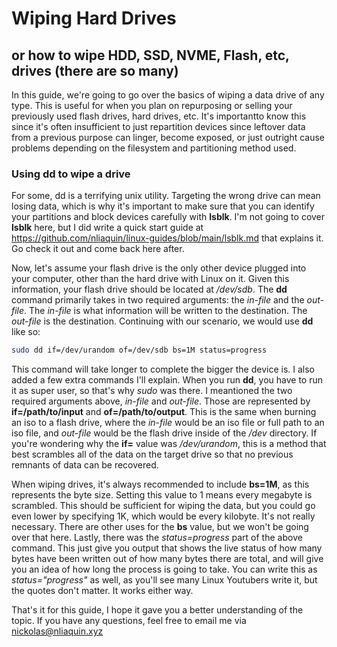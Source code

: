 # Wiping Hard Drives
## or how to wipe HDD, SSD, NVME, Flash, etc, drives (there are so many)

In this guide, we're going to go over the basics of wiping a data drive of any type. This is useful for when you plan on repurposing or selling your previously used flash drives, hard drives, etc. It's importantto know this since it's often insufficient to just repartition devices since leftover data from a previous purpose can linger, become exposed, or just outright cause problems depending on the filesystem and partitioning method used.

### Using dd to wipe a drive
For some, dd is a terrifying unix utility. Targeting the wrong drive can mean losing data, which is why it's important to make sure that you can identify your partitions and block devices carefully with **lsblk**. I'm not going to cover **lsblk** here, but I did write a quick start guide at https://github.com/nliaquin/linux-guides/blob/main/lsblk.md that explains it. Go check it out and come back here after.

Now, let's assume your flash drive is the only other device plugged into your computer, other than the hard drive with Linux on it. Given this information, your flash drive should be located at */dev/sdb*. The **dd** command primarily takes in two required arguments: the *in-file* and the *out-file*. The *in-file* is what information will be written to the destination. The *out-file* is the destination. Continuing with our scenario, we would use **dd** like so:
```bash
sudo dd if=/dev/urandom of=/dev/sdb bs=1M status=progress
```

This command will take longer to complete the bigger the device is. I also added a few extra commands I'll explain. When you run **dd**, you have to run it as super user, so that's why *sudo* was there. I meantioned the two required arguments above, *in-file* and *out-file*. Those are represented by **if=/path/to/input** and **of=/path/to/output**. This is the same when burning an iso to a flash drive, where the *in-file* would be an iso file or full path to an iso file, and *out-file* would be the flash drive inside of the */dev* directory. If you're wondering why the **if=** value was */dev/urandom*, this is a method that best scrambles all of the data on the target drive so that no previous remnants of data can be recovered. 

When wiping drives, it's always recommended to include **bs=1M**, as this represents the byte size. Setting this value to 1 means every megabyte is scrambled. This should be sufficient for wiping the data, but you could go even lower by specifying 1K, which would be every kilobyte. It's not really necessary. There are other uses for the **bs** value, but we won't be going over that here. Lastly, there was the *status=progress* part of the above command. This just give you output that shows the live status of how many bytes have been written out of how many bytes there are total, and will give you an idea of how long the process is going to take. You can write this as *status="progress"* as well, as you'll see many Linux Youtubers write it, but the quotes don't matter. It works either way.

That's it for this guide, I hope it gave you a better understanding of the topic. If you have any questions, feel free to email me via nickolas@nliaquin.xyz
